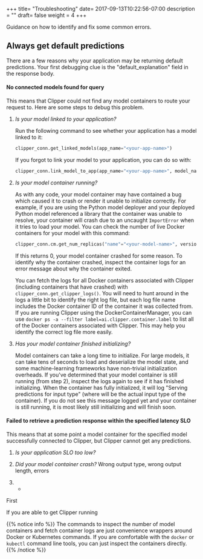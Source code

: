 +++
title= "Troubleshooting"
date= 2017-09-13T10:22:56-07:00
description = ""
draft= false
weight = 4
+++

Guidance on how to identify and fix some common errors.


## Always get default predictions

There are a few reasons why your application may be returning default predictions.
Your first debugging clue is the "default\_explanation" field in the response body.

#### No connected models found for query

This means that Clipper could not find any model containers to route your request to.
Here are some steps to debug this problem.

1. *Is your model linked to your application?*

      Run the following command to see whether your application has a model linked to it:
      ```py
      clipper_conn.get_linked_models(app_name="<your-app-name>")
      ```
      If you forgot to link your model to your application, you can do so with:
      ```py
      clipper_conn.link_model_to_app(app_name="<your-app-name>", model_name="<your-model-name>")
      ```

2. *Is your model container running?*

      As with any code, your model container may have contained
      a bug which caused it to crash or render it unable to initialize correctly.
      For example, if you are using the Python model deployer and your deployed Python model referenced a library
      that the container was unable to resolve, your container will crash due to an uncaught `ImportError` when it tries
      to load your model. You can check the number of live Docker containers for your model with this command:
      ```py
      clipper_conn.cm.get_num_replicas("name"="<your-model-name>", version="<your-model-version>")
      ```
      If this returns 0, your model container crashed for some reason. To identify why the container crashed, inspect the
      container logs for an error message about why the container exited.

      You can fetch the logs for all Docker containers associated with Clipper 
      (including containers that have crashed) with `clipper_conn.get_clipper_logs()`. You will need
      to hunt around in the logs a little bit to identify the right log file, but each log file name includes
      the Docker container ID of the container it was collected from. If you are running Clipper using the
      DockerContainerManager, you can use `docker ps -a --filter label=ai.clipper.container.label` to list
      all of the Docker containers associated with Clipper. This may help you identify the correct log file more easily.

3. *Has your model container finished initializing?*

      Model containers can take a long time to initialize. For large models, it can take tens of seconds
      to load and deserialize the model state, and some machine-learning frameworks have non-trivial initialization
      overheads. If you've determined that your model container is still running (from step 2), inspect the logs again
      to see if it has finished initializing. When the container has fully initialized, it will log "Serving predictions for
      <your-input-type> input type" (where <your-input-type> will be the actual input type of the container). If you do not
      see this message logged yet and your container is still running, it is most likely still initializing and will finish
      soon.


#### Failed to retrieve a prediction response within the specified latency SLO

This means that at some point a model container for the specified model successfully
connected to Clipper, but Clipper cannot get any predictions.

1. *Is your application SLO too low?*

2. *Did your model container crash?*
Wrong output type, wrong output length, errors


3. *

First

If you are able to get Clipper running



{{% notice info %}}
The commands to inspect the number of model containers and fetch container logs are just convenience
wrappers around Docker or Kubernetes commands. If you are comfortable with the `docker` or `kubectl`
command line tools, you can just inspect the containers directly.
{{% /notice %}}
